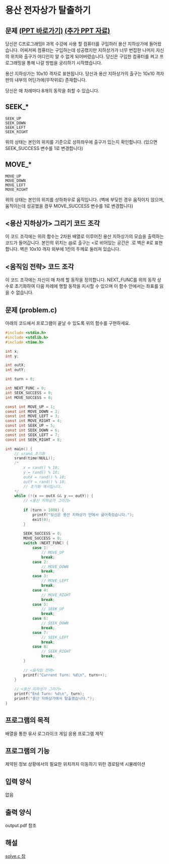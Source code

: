 # 용산 전자상가 탈출하기
## 문제 [(PPT 바로가기)](https://docs.google.com/presentation/d/e/2PACX-1vSRqDTt6DdDhc0iCUxOtus4WyGY1W843peYzcvgTlROoQD41EhVIsYwpvlta5iP_tYLuMPc9wkACEAz/pub?start=false&loop=false&delayms=3000&slide=id.g9560dc4242_3_0) [(추가 PPT 자료)](http://private_raw.abstr.net/files/AddtionalPPT.pptx)
당신은 C프로그래밍II 과목 수강에 사용 할 컴퓨터를 구입하러 용산 지하상가에 들어왔습니다.
어찌저찌 컴퓨터는 구입하는데 성공했지만 지하상가가 너무 번잡한 나머지 자신의 위치와 출구가 어디인지 알 수 없게 되어버렸습니다.
당신은 구입한 컴퓨터를 켜고 프로그래밍을 통해 나갈 방법을 궁리하기 시작했습니다.

용산 지하상가는 10x10 격자로 표현됩니다.
당신과 용산 지하상가의 출구는 10x10 격자판의 내부의 어딘가에(무작위로) 존재합니다.

당신은 매 차례마다 8개의 동작을 취할 수 있습니다.

## SEEK_*
```
SEEK_UP
SEEK_DOWN
SEEK_LEFT
SEEK_RIGHT
```
위의 상태는 본인의 위치를 기준으로 상하좌우에 출구가 있는지 확인합니다. (있으면 SEEK_SUCCESS 변수를 1로 변경합니다)

## MOVE_* 
```
MOVE_UP
MOVE_DOWN
MOVE_LEFT
MOVE_RIGHT
```
위의 상태는 본인의 위치를 상하좌우로 움직입니다. (벽에 부딪힌 경우 움직이지 않으며, 움직이는데 성공했을 경우 MOVE_SUCCESS 변수를 1로 변경합니다)


## <용산 지하상가> 그리기 코드 조각

이 코드 조각에는 위의 함수는 2차원 배열로 이루어진 용산 지하상가의 모습을 출력하는 코드가 들어갑니다. 본인의 위치는 @로 출구는 <로 비어있는 공간은 .로 벽은 #로 표현합니다.
벽은 10x10 격자 외부에 1칸의 두께로 둘러져 있습니다.

## <움직임 전략> 코드 조각
이 코드 조각에는 자신이 매 차례 할 동작을 정의합니다. NEXT_FUNC를 위의 동작 상수로 초기화하여 다음 차례에 행할 동작을 지시할 수 있으며 이 함수 안에서는 좌표를 읽을 수 없습니다.

## 문제 (problem.c)
아래의 코드에서 프로그램이 끝날 수 있도록 위의 함수를 구현하세요.

```C
#include <stdio.h>
#include <stdlib.h>
#include <time.h>

int x;
int y;

int outX;
int outY;

int turn = 0;

int NEXT_FUNC = 0;
int SEEK_SUCCESS = 0;
int MOVE_SUCCESS = 0;

const int MOVE_UP = 1;
const int MOVE_DOWN = 2;
const int MOVE_LEFT = 3;
const int MOVE_RIGHT = 4;
const int SEEK_UP = 5;
const int SEEK_DOWN = 6;
const int SEEK_LEFT = 7;
const int SEEK_RIGHT = 8;

int main() {
	// srand 초기화
    srand(time(NULL));
	/*
		x = rand() % 10;
		y = rand() % 10;
		outX = rand() % 10;
		outY = rand() % 10;
		// 초기화 예시입니다.
	*/
    while (!(x == outX && y == outY)) {
        // <용산 지하상가 그리기>
		
        if (turn > 1000) {
            printf("당신은 용산 지하상가 안에서 굶어죽었습니다.");
            exit(0);
        }
		
        SEEK_SUCCESS = 0;
        MOVE_SUCCESS = 0;
        switch (NEXT_FUNC) {
            case 1:
                // MOVE_UP
                break;
            case 2:
                // MOVE_DOWN
                break;
            case 3:
                // MOVE_LEFT
                break;
            case 4:
                // MOVE_RIGHT
                break;
            case 5:
                // SEEK_UP
                break;
            case 6:
                // SEEK_DOWN
                break;
            case 7:
                // SEEK_LEFT
                break;
            case 8:
                // SEEK_RIGHT
                break;
        }
        
        // <움직임 전략>
        printf("Current Turn: %d\n", turn++);
    }
    
	// <용산 지하상가 그리기>
    printf("End Turn: %d\n", turn);
    printf("용산 지하상가에서 탈출했습니다.");
}
```

## 프로그램의 목적
배열을 통한 유사 로그라이크 게임 응용 프로그램 제작

## 프로그램의 기능
제약된 정보 상황에서의 필요한 위치까지 이동하기 위한 경로탐색 시뮬레이션

## 입력 양식
없음

## 출력 양식
output.pdf 참조

## 해설
[solve.c 참](https://github.com/refracta/koreatech-assignment/blob/master/CPrograming2/MyProblem1/solve.c)
